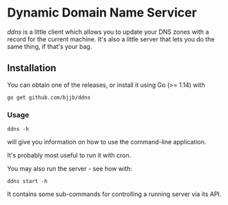 # Dynamic Domain Name Servicer

*ddns* is a little client which allows you to update your DNS zones with a
record for the current machine. It's also a little server that lets you do the
same thing, if that's your bag.

## Installation

You can obtain one of the releases, or install it using Go (>= 1.14) with

    go get github.com/bjjb/ddns

### Usage

    ddns -h

will give you information on how to use the command-line application.

It's probably most useful to run it with cron.

You may also run the server - see how with:

    ddns start -h

It contains some sub-commands for controlling a running server via its API.
